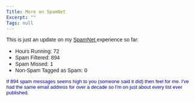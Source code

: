 ```yaml
---
Title: More on SpamNet
Excerpt: ""
Tags: null
---
```

<p><font face=Arial>This is just an&nbsp;update on my </font><a href="http://dotnetweblogs.com/MLafleur/posts/5353.aspx"><font face=Arial>SpamNet </font></a><font face=Arial>experience so far:</font></p>
<ul>
<li><font face=Arial>Hours Running: 72</font></li>
<li><font face=Arial>Spam Filtered: 894</font></li>
<li><font face=Arial>Spam Missed: 1</font></li>
<li><font face=Arial>Non-Spam Tagged as Spam: 0</font></li></ul>
<p><font face=Arial color=navy size=2>If 894 spam messages seems high to you (someone said it did) then feel for me. I've had the same email address for over a decade so I'm on just about every list ever published. </font></p>